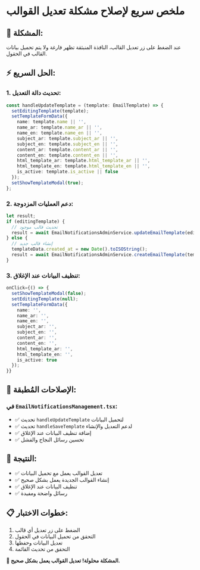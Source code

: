 # ملخص سريع لإصلاح مشكلة تعديل القوالب

## 🚨 **المشكلة:**
عند الضغط على زر تعديل القالب، النافذة المنبثقة تظهر فارغة ولا يتم تحميل بيانات القالب في الحقول.

## ⚡ **الحل السريع:**

### **1. تحديث دالة التعديل:**
```typescript
const handleUpdateTemplate = (template: EmailTemplate) => {
  setEditingTemplate(template);
  setTemplateFormData({
    name: template.name || '',
    name_ar: template.name_ar || '',
    name_en: template.name_en || '',
    subject_ar: template.subject_ar || '',
    subject_en: template.subject_en || '',
    content_ar: template.content_ar || '',
    content_en: template.content_en || '',
    html_template_ar: template.html_template_ar || '',
    html_template_en: template.html_template_en || '',
    is_active: template.is_active || false
  });
  setShowTemplateModal(true);
};
```

### **2. دعم العمليات المزدوجة:**
```typescript
let result;
if (editingTemplate) {
  // تحديث قالب موجود
  result = await EmailNotificationsAdminService.updateEmailTemplate(editingTemplate.id, templateData);
} else {
  // إنشاء قالب جديد
  templateData.created_at = new Date().toISOString();
  result = await EmailNotificationsAdminService.createEmailTemplate(templateData);
}
```

### **3. تنظيف البيانات عند الإغلاق:**
```typescript
onClick={() => {
  setShowTemplateModal(false);
  setEditingTemplate(null);
  setTemplateFormData({
    name: '',
    name_ar: '',
    name_en: '',
    subject_ar: '',
    subject_en: '',
    content_ar: '',
    content_en: '',
    html_template_ar: '',
    html_template_en: '',
    is_active: true
  });
}}
```

## 🔧 **الإصلاحات المُطبقة:**

### **في `EmailNotificationsManagement.tsx`:**
- ✅ تحديث `handleUpdateTemplate` لتحميل البيانات
- ✅ تحديث `handleSaveTemplate` لدعم التعديل والإنشاء
- ✅ إضافة تنظيف البيانات عند الإغلاق
- ✅ تحسين رسائل النجاح والفشل

## 🎯 **النتيجة:**
- ✅ تعديل القوالب يعمل مع تحميل البيانات
- ✅ إنشاء القوالب الجديدة يعمل بشكل صحيح
- ✅ تنظيف البيانات عند الإغلاق
- ✅ رسائل واضحة ومفيدة

## 📋 **خطوات الاختبار:**
1. الضغط على زر تعديل أي قالب
2. التحقق من تحميل البيانات في الحقول
3. تعديل البيانات وحفظها
4. التحقق من تحديث القائمة

**🎉 المشكلة محلولة! تعديل القوالب يعمل بشكل صحيح.**







